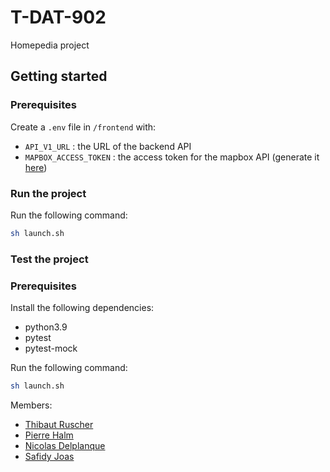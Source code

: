 # T-DAT-902
Homepedia project

## Getting started

### Prerequisites

Create a `.env` file in `/frontend` with:

- `API_V1_URL` : the URL of the backend API
- `MAPBOX_ACCESS_TOKEN` : the access token for the mapbox API (generate it [here](https://console.mapbox.com/account/access-tokens/))

### Run the project

Run the following command:

```sh
sh launch.sh
```

### Test the project

### Prerequisites

Install the following dependencies:

- python3.9
- pytest
- pytest-mock

Run the following command:

```sh
sh launch.sh
```

Members:
- [Thibaut Ruscher](https://github.com/ThibautRuscher)
- [Pierre Halm](https://github.com/Pirooooooo)
- [Nicolas Delplanque](https://github.com/ndevplanque)
- [Safidy Joas](https://github.com/Razanakotoniaina)